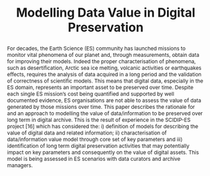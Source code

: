---
abstract: 'For decades, the Earth Science (ES) community has launched missions to
  monitor vital phenomena of our planet and, through measurements, obtain data for
  improving their models. Indeed the proper characterisation of phenomena, such as
  desertification, Arctic sea ice melting, volcanic activities or earthquakes effects,
  requires the analysis of data acquired in a long period and the validation of correctness
  of scientific models. This means that digital data, especially in the ES domain,
  represents an important asset to be preserved over time. Despite each single ES
  mission’s cost being quantified and supported by well documented evidence, ES organisations
  are not able to assess the value of data generated by those missions over time.
  This paper describes the rationale for and an approach to modelling the value of
  data/information to be preserved over long term in digital archive. This is the
  result of experience in the SCIDIP-ES project [16] which has considered the: i)
  definition of models for describing the value of digital data and related information;
  ii) characterisation of data/information value model through core set of key parameters
  and iii) identification of long term digital preservation activities that may potentially
  impact on key parameters and consequently on the value of digital assets. This model
  is being assessed in ES scenarios with data curators and archive managers.'
creators:
- Caruso, Giuseppa
- Briguglio, Luigi
- Matthews, Brian
- Tona, Calogera
- Albani, Mirko
date: null
document_url: https://services.phaidra.univie.ac.at/api/object/o:378046/download
grand_parent: iPRES
institutions: []
keywords:
- value of data/information
- value model
- sustainability
- long term data preservation
- earth science (es)
- lisbon
landing_page_url: https://phaidra.univie.ac.at/o:378046
language: eng
layout: publication
license: CC BY-SA 2.0 AT
notes_url: null
parent: iPRES 2013
publication_type: paper
size: 593313
slides_url: null
source_name: iPRES
stream_url: null
title: Modelling Data Value in Digital Preservation
year: 2013
---